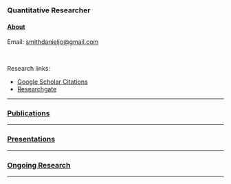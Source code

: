 ### Quantitative Researcher

#### [About](smithdj.github.io/about)

Email: [smithdanieljo@gmail.com](mailto:smithdanieljo@gmail.com)

<br />

Research links:
  * [Google Scholar Citations](https://scholar.google.com/citations?user=d8PodEsAAAAJ&hl=en "Google Scholar Citations")
  * [Researchgate](https://www.researchgate.net/profile/Daniel_Smith45 "Researchgate")
 
---

### [Publications](smithdj.github.io/publications "Link to publications")
    
---

### [Presentations](smithdj.github.io/presentations "Link to presentations")

---

### [Ongoing Research](smithdj.github.io/ongoingandunpub "Link to ongoing research")
---
